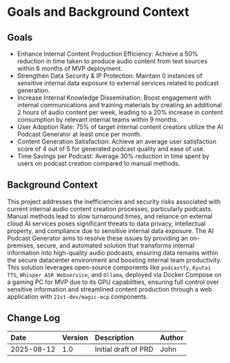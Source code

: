 # Goals and Background Context

## Goals

*   Enhance Internal Content Production Efficiency: Achieve a 50% reduction in time taken to produce audio content from text sources within 6 months of MVP deployment.
*   Strengthen Data Security & IP Protection: Maintain 0 instances of sensitive internal data exposure to external services related to podcast generation.
*   Increase Internal Knowledge Dissemination: Boost engagement with internal communications and training materials by creating an additional 2 hours of audio content per week, leading to a 20% increase in content consumption by relevant internal teams within 9 months.
*   User Adoption Rate: 75% of target internal content creators utilize the AI Podcast Generator at least once per month.
*   Content Generation Satisfaction: Achieve an average user satisfaction score of 4 out of 5 for generated podcast quality and ease of use.
*   Time Savings per Podcast: Average 30% reduction in time spent by users on podcast creation compared to manual methods.

## Background Context

This project addresses the inefficiencies and security risks associated with current internal audio content creation processes, particularly podcasts. Manual methods lead to slow turnaround times, and reliance on external cloud AI services poses significant threats to data privacy, intellectual property, and compliance due to sensitive internal data exposure. The AI Podcast Generator aims to resolve these issues by providing an on-premises, secure, and automated solution that transforms internal information into high-quality audio podcasts, ensuring data remains within the secure datacenter environment and boosting internal team productivity. This solution leverages open-source components like `podcastfy`, `Kyutai TTS`, `Whisper ASR Webservice`, and `Ollama`, deployed via Docker Compose on a gaming PC for MVP due to its GPU capabilities, ensuring full control over sensitive information and streamlined content production through a web application with `21st-dev/magic-mcp` components.

## Change Log

| Date | Version | Description | Author |
| :--------- | :------ | :----------------- | :----- |
| 2025-08-12 | 1.0     | Initial draft of PRD | John |
